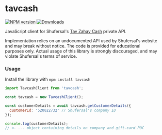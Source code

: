 # tavcash
[![NPM version][npm-image]][npm-url] [![Downloads][downloads-image]][npm-url]

JavaScript client for Shufersal's [Tav Zahav Cash](https://www1.shufersal.co.il/tavcash) private API.

Implementation relies on an undocumented API used by Shufersal's website and may break without notice. The code is provided
for educational purposes only. Actual usage of this library is strongly discouraged, and may violate Shufersal's terms of service.

### Usage
Install the library with `npm install tavcash`

```javascript
import TavcashClient from 'tavcash';

const tavcash = new TavcashClient();

const customerDetails = await tavcash.getCustomerDetails({
  customerId: '520022732' // Shufersal's company ID
});

console.log(customerDetails);
// <- ... object containing details on company and gift-card POC
```

[downloads-image]: https://img.shields.io/npm/dm/tavcash.svg

[npm-url]: https://npmjs.org/package/tavcash
[npm-image]: https://img.shields.io/npm/v/tavcash.svg